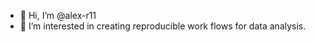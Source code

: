 - 👋 Hi, I’m @alex-r11
- 👀 I’m interested in creating reproducible work flows for data analysis.

<!---
alex-r11/alex-r11 is a ✨ special ✨ repository because its `README.md` (this file) appears on your GitHub profile.
You can click the Preview link to take a look at your changes.
--->
